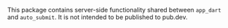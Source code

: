 This package contains server-side functionality shared between `app_dart` and
`auto_submit`. It is not intended to be published to pub.dev.

